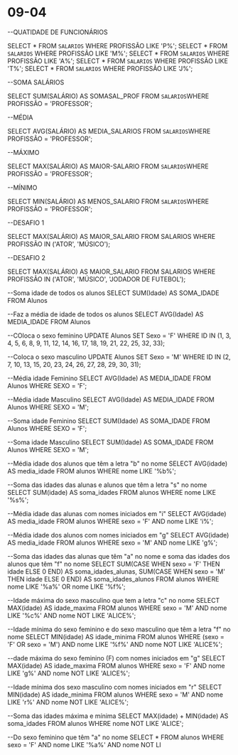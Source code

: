 # 09-04



--QUATIDADE DE FUNCIONÁRIOS

SELECT * FROM `SALARIOS` WHERE PROFISSÃO LIKE 'P%';
SELECT * FROM `SALARIOS` WHERE PROFISSÃO LIKE 'M%';
SELECT * FROM `SALARIOS` WHERE PROFISSÃO LIKE 'A%';
SELECT * FROM `SALARIOS` WHERE PROFISSÃO LIKE 'T%';
SELECT * FROM `SALARIOS` WHERE PROFISSÃO LIKE 'J%';

--SOMA SALÁRIOS

SELECT SUM(SALÁRIO) AS SOMASAL_PROF FROM `SALARIOS`WHERE PROFISSÃO = 'PROFESSOR';

--MÉDIA

SELECT AVG(SALÁRIO) AS MEDIA_SALARIOS FROM `SALARIOS`WHERE PROFISSÃO = 'PROFESSOR';

--MÁXIMO

SELECT MAX(SALÁRIO) AS MAIOR-SALARIO FROM `SALARIOS`WHERE PROFISSÃO = 'PROFESSOR';

--MÍNIMO

SELECT MIN(SALÁRIO) AS MENOS_SALARIO FROM `SALARIOS`WHERE PROFISSÃO = 'PROFESSOR';

--DESAFIO 1

SELECT MAX(SALÁRIO) AS MAIOR_SALARIO FROM SALARIOS WHERE PROFISSÃO IN ('ATOR', 'MÚSICO');

--DESAFIO 2

SELECT MAX(SALÁRIO) AS MAIOR_SALARIO FROM SALARIOS WHERE PROFISSÃO IN ('ATOR', 'MÚSICO', 'JODADOR DE FUTEBOL');










--Soma idade de todos os alunos
SELECT SUM(Idade) AS SOMA_IDADE
FROM Alunos

--Faz a média de idade de todos os alunos
SELECT AVG(Idade) AS MEDIA_IDADE
FROM Alunos

--COloca o sexo feminino
UPDATE Alunos
SET Sexo = 'F' 
WHERE ID IN (1, 3, 4, 5, 6, 8, 9, 11, 12, 14, 16, 17, 18, 19, 21, 22, 25, 32, 33); 


--Coloca o sexo masculino
UPDATE Alunos
SET Sexo = 'M' 
WHERE ID IN (2, 7, 10, 13, 15, 20, 23, 24, 26, 27, 28, 29, 30, 31);


--Média idade Feminino
SELECT AVG(Idade) AS MEDIA_IDADE
FROM Alunos 
WHERE SEXO = 'F';

--Média idade Masculino
SELECT AVG(Idade) AS MEDIA_IDADE
FROM Alunos 
WHERE SEXO = 'M';

--Soma idade Feminino
SELECT SUM(Idade) AS SOMA_IDADE
FROM Alunos 
WHERE SEXO = 'F';


--Soma idade Masculino
SELECT SUM(Idade) AS SOMA_IDADE
FROM Alunos 
WHERE SEXO = 'M';









--Média idade dos alunos que têm a letra "b" no nome
SELECT AVG(idade) AS media_idade
FROM alunos
WHERE nome LIKE '%b%';


--Soma das idades das alunas e alunos que têm a letra "s" no nome
SELECT SUM(idade) AS soma_idades
FROM alunos
WHERE nome LIKE '%s%';


--Média idade das alunas com nomes iniciados em "i"
SELECT AVG(idade) AS media_idade
FROM alunos
WHERE sexo = 'F' AND nome LIKE 'i%';


--Média idade dos alunos com nomes iniciados em "g"
SELECT AVG(idade) AS media_idade
FROM alunos
WHERE sexo = 'M' AND nome LIKE 'g%';


--Soma das idades das alunas que têm "a" no nome e soma das idades dos alunos que têm "f" no nome
SELECT 
  SUM(CASE WHEN sexo = 'F' THEN idade ELSE 0 END) AS soma_idades_alunas,
  SUM(CASE WHEN sexo = 'M' THEN idade ELSE 0 END) AS soma_idades_alunos
FROM alunos
WHERE nome LIKE '%a%' OR nome LIKE '%f%';

















--Idade máxima do sexo masculino que tem a letra "c" no nome
SELECT MAX(idade) AS idade_maxima
FROM alunos
WHERE sexo = 'M' AND nome LIKE '%c%' AND nome NOT LIKE 'ALICE%';


--Idade mínima do sexo feminino e do sexo masculino que têm a letra "f" no nome
SELECT MIN(idade) AS idade_minima
FROM alunos
WHERE (sexo = 'F' OR sexo = 'M') AND nome LIKE '%f%' AND nome NOT LIKE 'ALICE%';


--dade máxima do sexo feminino (F) com nomes iniciados em "g"
SELECT MAX(idade) AS idade_maxima
FROM alunos
WHERE sexo = 'F' AND nome LIKE 'g%' AND nome NOT LIKE 'ALICE%';


--Idade mínima dos sexo masculino com nomes iniciados em "r"
SELECT MIN(idade) AS idade_minima
FROM alunos
WHERE sexo = 'M' AND nome LIKE 'r%' AND nome NOT LIKE 'ALICE%';

--Soma das idades máxima e mínima
SELECT MAX(idade) + MIN(idade) AS soma_idades
FROM alunos
WHERE nome NOT LIKE 'ALICE';

--Do sexo feminino que têm "a" no nome
SELECT *
FROM alunos
WHERE sexo = 'F' AND nome LIKE '%a%' AND nome NOT LI
